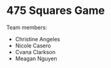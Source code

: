 # 475 Squares Game

Team members:
- Christine Angeles
- Nicole Casero
- Cvana Clarkson
- Meagan Nguyen 
